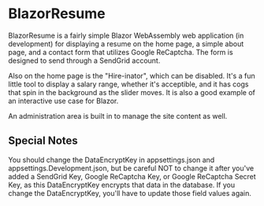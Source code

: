 BlazorResume
============
BlazorResume is a fairly simple Blazor WebAssembly web application (in development) for displaying a resume on the home page, a simple about page, and a contact form that utilizes Google ReCaptcha. The form is designed to send through a SendGrid account.

Also on the home page is the "Hire-inator", which can be disabled. It's a fun little tool to display a salary range, whether it's acceptible, and it has cogs that spin in the background as the slider moves. It is also a good example of an interactive use case for Blazor.

An administration area is built in to manage the site content as well.

## Special Notes
You should change the DataEncryptKey in appsettings.json and appsettings.Development.json, but be careful NOT to change it after you've added a SendGrid Key, Google ReCaptcha Key, or Google ReCaptcha Secret Key, as this DataEncryptKey encrypts that data in the database. If you change the DataEncryptKey, you'll have to update those field values again.
